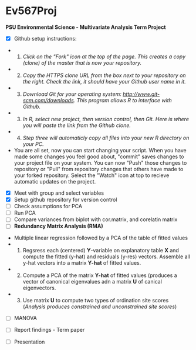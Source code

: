 # Ev567Proj
**PSU Environmental Science - Multivariate Analysis Term Project**

- [x] Github setup instructions:  
- 1.  *Click on the "Fork" icon at the top of the page.  This creates a copy (clone) of the master that is now your repository.*
- 2.  *Copy the HTTPS clone URL from the box next to your repository on the right. Check the link, it should have your Github user name in it.*
- 3. *Download Git for your operating system:  http://www.git-scm.com/downloads. This program allows R to interface with Github.*
- 3. *In R, select new project, then version control, then Git.  Here is where you will paste the link from the Github clone.*
- 4. *Step three will automaticly copy all files into your new R directory on your PC.*
- You are all set, now you can start changing your script.  When you have made some changes you feel good about, "commit" saves changes to your project file on your system.  You can now "Push" those changes to repository or "Pull" from repository changes that others have made to your forked repository. Select the "Watch" icon at top to recieve automatic updates on the project.
- [x] Meet with group and select variables
- [x] Setup github repository for version control
- [ ] Check assumptions for PCA
- [ ] Run PCA
- [ ] Compare variances from biplot with cor.matrix, and corelatin matrix
- [ ] **Redundancy Matrix Analysis (RMA)**
- Multiple linear regression followed by a PCA of the table of fitted values
- 1. Regsress each (centered) **Y**-variable on explanatory table **X** and compute the fitted (y-hat) and residuals (y-res) vectors.  Assemble all y-hat vectors into a matrix **Y-hat** of fitted values.
- 2. Compute a PCA of the matrix **Y-hat** of fitted values (produces a vector of canonical eigenvalues adn a matrix **U** of canical eigenvectors.
- 3.  Use matrix **U** to compute two types of ordination site scores (*Analysis produces constrained and unconstrained site scores*)
- [ ] MANOVA
- [ ] Report findings - Term paper
- [ ] Presentation

